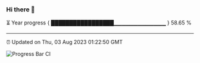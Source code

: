 ### Hi there 👋

⏳ Year progress { █████████████████▁▁▁▁▁▁▁▁▁▁▁▁▁ } 58.65 %

---

⏰ Updated on Thu, 03 Aug 2023 01:22:50 GMT

![Progress Bar CI](https://github.com/ZhaoGui/ZhaoGui/workflows/Progress%20Bar%20CI/badge.svg)
